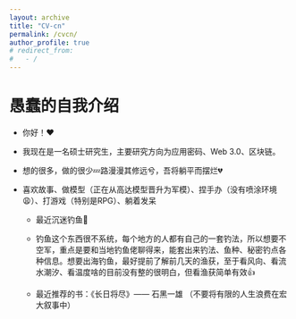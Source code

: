 ```yaml
---
layout: archive
title: "CV-cn"
permalink: /cvcn/
author_profile: true
# redirect_from:
#   - /
---
```


<!-- {% include base_path %} -->

愚蠢的自我介绍
======
* 你好！:hearts:
* 我现在是一名硕士研究生，主要研究方向为应用密码、Web 3.0、区块链。
* 想的很多，做的很少:zzz:路漫漫其修远兮，吾将躺平而摆烂:broken_heart:

* 喜欢故事、做模型（正在从高达模型晋升为军模）、捏手办（没有喷涂环境:weary:）、打游戏（特别是RPG）、躺着发呆
    * 最近沉迷钓鱼:fishing_pole_and_fish:
    * 钓鱼这个东西很不系统，每个地方的人都有自己的一套钓法，所以想要不空军，重点是要和当地钓鱼佬聊得来，能套出来钓法、鱼种、秘密钓点各种信息。想要出海钓鱼，最好提前了解前几天的渔获，至于看风向、看流水潮汐、看温度啥的目前没有整的很明白，但看渔获简单有效:+1:

    * 最近推荐的书：《长日将尽》—— 石黑一雄 （不要将有限的人生浪费在宏大叙事中）
